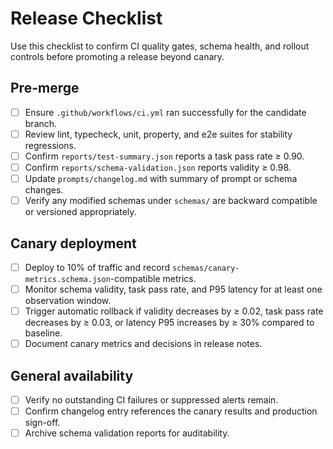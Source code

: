 # Release Checklist

Use this checklist to confirm CI quality gates, schema health, and rollout controls before promoting a release beyond canary.

## Pre-merge
- [ ] Ensure `.github/workflows/ci.yml` ran successfully for the candidate branch.
- [ ] Review lint, typecheck, unit, property, and e2e suites for stability regressions.
- [ ] Confirm `reports/test-summary.json` reports a task pass rate ≥ 0.90.
- [ ] Confirm `reports/schema-validation.json` reports validity ≥ 0.98.
- [ ] Update `prompts/changelog.md` with summary of prompt or schema changes.
- [ ] Verify any modified schemas under `schemas/` are backward compatible or versioned appropriately.

## Canary deployment
- [ ] Deploy to 10% of traffic and record `schemas/canary-metrics.schema.json`-compatible metrics.
- [ ] Monitor schema validity, task pass rate, and P95 latency for at least one observation window.
- [ ] Trigger automatic rollback if validity decreases by ≥ 0.02, task pass rate decreases by ≥ 0.03, or latency P95 increases by ≥ 30% compared to baseline.
- [ ] Document canary metrics and decisions in release notes.

## General availability
- [ ] Verify no outstanding CI failures or suppressed alerts remain.
- [ ] Confirm changelog entry references the canary results and production sign-off.
- [ ] Archive schema validation reports for auditability.
